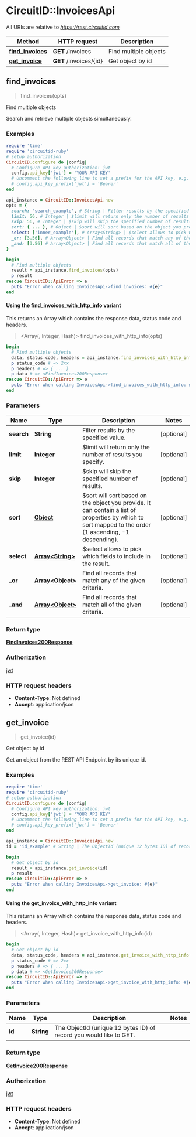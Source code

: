 # CircuitID::InvoicesApi

All URIs are relative to *https://rest.circuitid.com*

| Method | HTTP request | Description |
| ------ | ------------ | ----------- |
| [**find_invoices**](InvoicesApi.md#find_invoices) | **GET** /invoices | Find multiple objects |
| [**get_invoice**](InvoicesApi.md#get_invoice) | **GET** /invoices/{id} | Get object by id |


## find_invoices

> <FindInvoices200Response> find_invoices(opts)

Find multiple objects

Search and retrieve multiple objects simultaneously. 

### Examples

```ruby
require 'time'
require 'circuitid-ruby'
# setup authorization
CircuitID.configure do |config|
  # Configure API key authorization: jwt
  config.api_key['jwt'] = 'YOUR API KEY'
  # Uncomment the following line to set a prefix for the API key, e.g. 'Bearer' (defaults to nil)
  # config.api_key_prefix['jwt'] = 'Bearer'
end

api_instance = CircuitID::InvoicesApi.new
opts = {
  search: 'search_example', # String | Filter results by the specified value.
  limit: 56, # Integer | $limit will return only the number of results you specify.
  skip: 56, # Integer | $skip will skip the specified number of results.
  sort: { ... }, # Object | $sort will sort based on the object you provide. It can contain a list of properties by which to sort mapped to the order (1 ascending, -1 descending).
  select: ['inner_example'], # Array<String> | $select allows to pick which fields to include in the result.
  _or: [3.56], # Array<Object> | Find all records that match any of the given criteria.
  _and: [3.56] # Array<Object> | Find all records that match all of the given criteria.
}

begin
  # Find multiple objects
  result = api_instance.find_invoices(opts)
  p result
rescue CircuitID::ApiError => e
  puts "Error when calling InvoicesApi->find_invoices: #{e}"
end
```

#### Using the find_invoices_with_http_info variant

This returns an Array which contains the response data, status code and headers.

> <Array(<FindInvoices200Response>, Integer, Hash)> find_invoices_with_http_info(opts)

```ruby
begin
  # Find multiple objects
  data, status_code, headers = api_instance.find_invoices_with_http_info(opts)
  p status_code # => 2xx
  p headers # => { ... }
  p data # => <FindInvoices200Response>
rescue CircuitID::ApiError => e
  puts "Error when calling InvoicesApi->find_invoices_with_http_info: #{e}"
end
```

### Parameters

| Name | Type | Description | Notes |
| ---- | ---- | ----------- | ----- |
| **search** | **String** | Filter results by the specified value. | [optional] |
| **limit** | **Integer** | $limit will return only the number of results you specify. | [optional] |
| **skip** | **Integer** | $skip will skip the specified number of results. | [optional] |
| **sort** | [**Object**](.md) | $sort will sort based on the object you provide. It can contain a list of properties by which to sort mapped to the order (1 ascending, -1 descending). | [optional] |
| **select** | [**Array&lt;String&gt;**](String.md) | $select allows to pick which fields to include in the result. | [optional] |
| **_or** | [**Array&lt;Object&gt;**](Object.md) | Find all records that match any of the given criteria. | [optional] |
| **_and** | [**Array&lt;Object&gt;**](Object.md) | Find all records that match all of the given criteria. | [optional] |

### Return type

[**FindInvoices200Response**](FindInvoices200Response.md)

### Authorization

[jwt](../README.md#jwt)

### HTTP request headers

- **Content-Type**: Not defined
- **Accept**: application/json


## get_invoice

> <GetInvoice200Response> get_invoice(id)

Get object by id

Get an object from the REST API Endpoint by its unique id.

### Examples

```ruby
require 'time'
require 'circuitid-ruby'
# setup authorization
CircuitID.configure do |config|
  # Configure API key authorization: jwt
  config.api_key['jwt'] = 'YOUR API KEY'
  # Uncomment the following line to set a prefix for the API key, e.g. 'Bearer' (defaults to nil)
  # config.api_key_prefix['jwt'] = 'Bearer'
end

api_instance = CircuitID::InvoicesApi.new
id = 'id_example' # String | The ObjectId (unique 12 bytes ID) of record you would like to GET.

begin
  # Get object by id
  result = api_instance.get_invoice(id)
  p result
rescue CircuitID::ApiError => e
  puts "Error when calling InvoicesApi->get_invoice: #{e}"
end
```

#### Using the get_invoice_with_http_info variant

This returns an Array which contains the response data, status code and headers.

> <Array(<GetInvoice200Response>, Integer, Hash)> get_invoice_with_http_info(id)

```ruby
begin
  # Get object by id
  data, status_code, headers = api_instance.get_invoice_with_http_info(id)
  p status_code # => 2xx
  p headers # => { ... }
  p data # => <GetInvoice200Response>
rescue CircuitID::ApiError => e
  puts "Error when calling InvoicesApi->get_invoice_with_http_info: #{e}"
end
```

### Parameters

| Name | Type | Description | Notes |
| ---- | ---- | ----------- | ----- |
| **id** | **String** | The ObjectId (unique 12 bytes ID) of record you would like to GET. |  |

### Return type

[**GetInvoice200Response**](GetInvoice200Response.md)

### Authorization

[jwt](../README.md#jwt)

### HTTP request headers

- **Content-Type**: Not defined
- **Accept**: application/json

